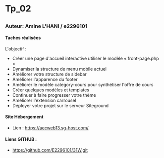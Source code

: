 # Tp_02 #
## 
### Auteur: Amine L'HANI / e2296101
#### Taches réalisées

L'objectif :

- Créer une page d'accueil interactive utiliser le modèle « front-page.php »
- Dynamiser la structure de menu mobile actuel
- Améliorer votre structure de sidebar
- Améliorer l'apparence du footer
- Améliorer le modèle category-cours pour synthétiser l'offre de cours
- Créer quelques modèles et templates
- Continuer à faire progresser votre thème
- Améliorer l'extension carrousel
- Déployer votre projet sur le serveur Siteground


#### Site Hébergement
- Lien : https://aecweb13.sg-host.com/

#### Liens GITHUB :
- https://github.com/E2296101/31W.git

